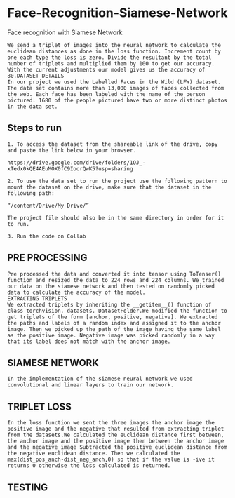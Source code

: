 # Face-Recognition-Siamese-Network
Face recognition with Siamese Network

    We send a triplet of images into the neural network to calculate the euclidean distances as done in the loss function. Increment count by one each type the loss is zero. Divide the resultant by the total number of triplets and multiplied them by 100 to get our accuracy. With the current adjustments our model gives us the accuracy of 80.DATASET DETAILS
    In our project we used the Labelled Faces in the Wild (LFW) dataset. The data set contains more than 13,000 images of faces collected from the web. Each face has been labeled with the name of the person pictured. 1680 of the people pictured have two or more distinct photos in the data set. 

## Steps to run

    1. To access the dataset from the shareable link of the drive, copy and paste the link below in your browser.

    https://drive.google.com/drive/folders/1OJ_-xTedx0kQE4AEuMOX0fC9IoorQwK5?usp=sharing

    2. To use the data set to run the project use the following pattern to mount the dataset on the drive, make sure that the dataset in the following path:

    “/content/Drive/My Drive/”

    The project file should also be in the same directory in order for it to run.

    3. Run the code on Collab

## PRE PROCESSING
    Pre processed the data and converted it into tensor using ToTenser() function and resized the data to 224 rows and 224 columns. We trained our data on the siamese network and then tested on randomly picked data to calculate the accuracy of the model.
    EXTRACTING TRIPLETS
    We extracted triplets by inheriting the __getitem__() function of class torchvision. datasets. DatasetFolder.We modified the function to get triplets of the form [anchor, positive, negative]. We extracted the paths and labels of a random index and assigned it to the anchor image. Then we picked up the path of the image having the same label as the positive image. Negative image was picked randomly in a way that its label does not match with the anchor image. 
    
## SIAMESE NETWORK
    In the implementation of the siamese neural network we used convolutional and linear layers to train our network.

## TRIPLET LOSS
    In the loss function we sent the three images the anchor image the positive image and the negative that resulted from extracting triplet from the datasets.We calculated the euclidean distance first between, the anchor image and the positive image then between the anchor image and the negative image Subtracted the positive euclidean distance from the negative euclidean distance. Then we calculated the max(dist_pos_anch-dist_neg_anch,0) so that if the value is -ive it returns 0 otherwise the loss calculated is returned.

## TESTING


